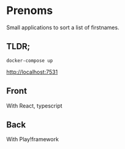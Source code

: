 # Prenoms

Small applications to sort a list of firstnames.

## TLDR;

```
docker-compose up
```

[http://localhost:7531](http://localhost:7531)

## Front

With React, typescript

## Back

With Play!framework
